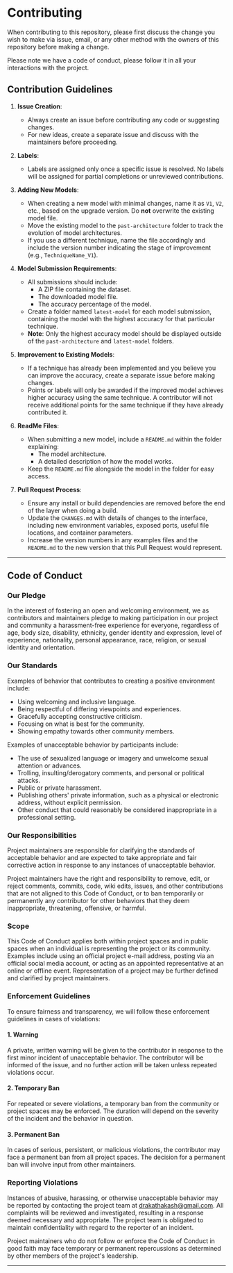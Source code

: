 # Contributing

When contributing to this repository, please first discuss the change you wish to make via issue,
email, or any other method with the owners of this repository before making a change. 

Please note we have a code of conduct, please follow it in all your interactions with the project.

## Contribution Guidelines

1. **Issue Creation**: 
   - Always create an issue before contributing any code or suggesting changes.
   - For new ideas, create a separate issue and discuss with the maintainers before proceeding.

2. **Labels**: 
   - Labels are assigned only once a specific issue is resolved. No labels will be assigned for partial completions or unreviewed contributions.

3. **Adding New Models**:
   - When creating a new model with minimal changes, name it as `V1`, `V2`, etc., based on the upgrade version. Do **not** overwrite the existing model file.
   - Move the existing model to the `past-architecture` folder to track the evolution of model architectures.
   - If you use a different technique, name the file accordingly and include the version number indicating the stage of improvement (e.g., `TechniqueName_V1`).

4. **Model Submission Requirements**:
   - All submissions should include:
     - A ZIP file containing the dataset.
     - The downloaded model file.
     - The accuracy percentage of the model.
   - Create a folder named `latest-model` for each model submission, containing the model with the highest accuracy for that particular technique.
   - **Note**: Only the highest accuracy model should be displayed outside of the `past-architecture` and `latest-model` folders.

5. **Improvement to Existing Models**:
   - If a technique has already been implemented and you believe you can improve the accuracy, create a separate issue before making changes.
   - Points or labels will only be awarded if the improved model achieves higher accuracy using the same technique. A contributor will not receive additional points for the same technique if they have already contributed it.

6. **ReadMe Files**:
   - When submitting a new model, include a `README.md` within the folder explaining:
     - The model architecture.
     - A detailed description of how the model works.
   - Keep the `README.md` file alongside the model in the folder for easy access.

7. **Pull Request Process**:
   - Ensure any install or build dependencies are removed before the end of the layer when doing a build.
   - Update the `CHANGES.md` with details of changes to the interface, including new environment variables, exposed ports, useful file locations, and container parameters.
   - Increase the version numbers in any examples files and the `README.md` to the new version that this Pull Request would represent.

---

## Code of Conduct

### Our Pledge

In the interest of fostering an open and welcoming environment, we as contributors and maintainers pledge to making participation in our project and community a harassment-free experience for everyone, regardless of age, body size, disability, ethnicity, gender identity and expression, level of experience, nationality, personal appearance, race, religion, or sexual identity and orientation.

### Our Standards

Examples of behavior that contributes to creating a positive environment include:

- Using welcoming and inclusive language.
- Being respectful of differing viewpoints and experiences.
- Gracefully accepting constructive criticism.
- Focusing on what is best for the community.
- Showing empathy towards other community members.

Examples of unacceptable behavior by participants include:

- The use of sexualized language or imagery and unwelcome sexual attention or advances.
- Trolling, insulting/derogatory comments, and personal or political attacks.
- Public or private harassment.
- Publishing others' private information, such as a physical or electronic address, without explicit permission.
- Other conduct that could reasonably be considered inappropriate in a professional setting.

### Our Responsibilities

Project maintainers are responsible for clarifying the standards of acceptable behavior and are expected to take appropriate and fair corrective action in response to any instances of unacceptable behavior.

Project maintainers have the right and responsibility to remove, edit, or reject comments, commits, code, wiki edits, issues, and other contributions that are not aligned to this Code of Conduct, or to ban temporarily or permanently any contributor for other behaviors that they deem inappropriate, threatening, offensive, or harmful.

### Scope

This Code of Conduct applies both within project spaces and in public spaces when an individual is representing the project or its community. Examples include using an official project e-mail address, posting via an official social media account, or acting as an appointed representative at an online or offline event. Representation of a project may be further defined and clarified by project maintainers.

### Enforcement Guidelines

To ensure fairness and transparency, we will follow these enforcement guidelines in cases of violations:

#### 1. Warning
A private, written warning will be given to the contributor in response to the first minor incident of unacceptable behavior. The contributor will be informed of the issue, and no further action will be taken unless repeated violations occur.

#### 2. Temporary Ban
For repeated or severe violations, a temporary ban from the community or project spaces may be enforced. The duration will depend on the severity of the incident and the behavior in question.

#### 3. Permanent Ban
In cases of serious, persistent, or malicious violations, the contributor may face a permanent ban from all project spaces. The decision for a permanent ban will involve input from other maintainers.

### Reporting Violations

Instances of abusive, harassing, or otherwise unacceptable behavior may be reported by contacting the project team at [drakathakash@gmail.com](mailto:drakathakash@gmail.com). All complaints will be reviewed and investigated, resulting in a response deemed necessary and appropriate. The project team is obligated to maintain confidentiality with regard to the reporter of an incident.

Project maintainers who do not follow or enforce the Code of Conduct in good faith may face temporary or permanent repercussions as determined by other members of the project's leadership.

---
